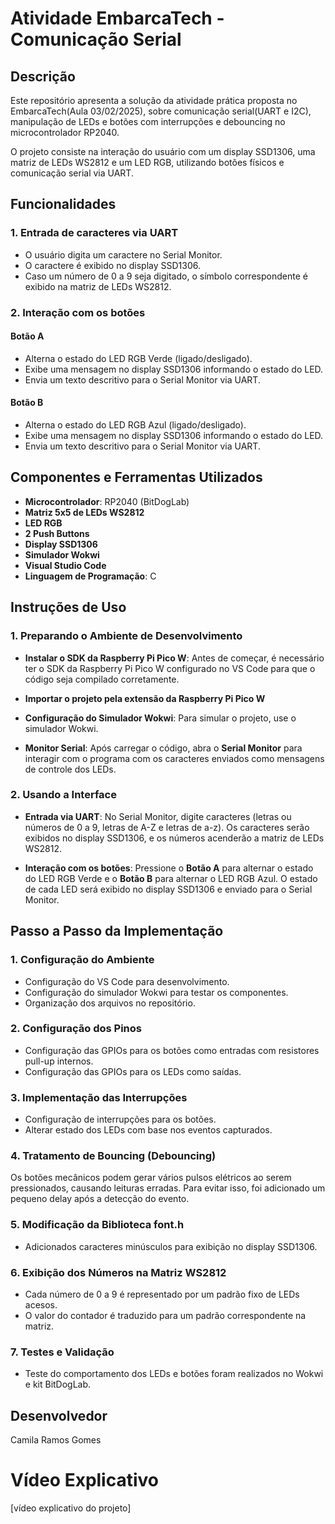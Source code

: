 # Atividade EmbarcaTech - Comunicação Serial

## Descrição
Este repositório apresenta a solução da atividade prática proposta no EmbarcaTech(Aula 03/02/2025), sobre comunicação serial(UART e I2C), manipulação de LEDs e botões com interrupções e debouncing no microcontrolador RP2040.

O projeto consiste na interação do usuário com um display SSD1306, uma matriz de LEDs WS2812 e um LED RGB, utilizando botões físicos e comunicação serial via UART.

## Funcionalidades
### **1. Entrada de caracteres via UART**
- O usuário digita um caractere no Serial Monitor.
- O caractere é exibido no display SSD1306.
- Caso um número de 0 a 9 seja digitado, o símbolo correspondente é exibido na matriz de LEDs WS2812.

### **2. Interação com os botões**
#### **Botão A**
- Alterna o estado do LED RGB Verde (ligado/desligado).
- Exibe uma mensagem no display SSD1306 informando o estado do LED.
- Envia um texto descritivo para o Serial Monitor via UART.

#### **Botão B**
- Alterna o estado do LED RGB Azul (ligado/desligado).
- Exibe uma mensagem no display SSD1306 informando o estado do LED.
- Envia um texto descritivo para o Serial Monitor via UART.

## **Componentes e Ferramentas Utilizados**
- **Microcontrolador**: RP2040 (BitDogLab)
- **Matriz 5x5 de LEDs WS2812**
- **LED RGB** 
- **2 Push Buttons**
- **Display SSD1306**
- **Simulador Wokwi**
- **Visual Studio Code**
- **Linguagem de Programação**: C


## **Instruções de Uso**

### **1. Preparando o Ambiente de Desenvolvimento**
- **Instalar o SDK da Raspberry Pi Pico W**: Antes de começar, é necessário ter o SDK da Raspberry Pi Pico W configurado no VS Code para que o código seja compilado corretamente.
  
- **Importar o projeto pela extensão da Raspberry Pi Pico W**

- **Configuração do Simulador Wokwi**: Para simular o projeto, use o simulador Wokwi.

- **Monitor Serial**: Após carregar o código, abra o **Serial Monitor** para interagir com o programa com os caracteres enviados como mensagens de controle dos LEDs.

### **2. Usando a Interface**

- **Entrada via UART**: No Serial Monitor, digite caracteres (letras ou números de 0 a 9, letras de A-Z e letras de a-z). Os caracteres serão exibidos no display SSD1306, e os números acenderão a matriz de LEDs WS2812.

- **Interação com os botões**: Pressione o **Botão A** para alternar o estado do LED RGB Verde e o **Botão B** para alternar o LED RGB Azul. O estado de cada LED será exibido no display SSD1306 e enviado para o Serial Monitor.

## **Passo a Passo da Implementação**
### **1. Configuração do Ambiente**
- Configuração do VS Code para desenvolvimento.
- Configuração do simulador Wokwi para testar os componentes.
- Organização dos arquivos no repositório.

### **2. Configuração dos Pinos**
- Configuração das GPIOs para os botões como entradas com resistores pull-up internos.
- Configuração das GPIOs para os LEDs como saídas.

### **3. Implementação das Interrupções**
- Configuração de interrupções para os botões.
- Alterar estado dos LEDs com base nos eventos capturados.

### **4. Tratamento de Bouncing (Debouncing)**
Os botões mecânicos podem gerar vários pulsos elétricos ao serem pressionados, causando leituras erradas. Para evitar isso, foi adicionado um pequeno delay após a detecção do evento.

### **5. Modificação da Biblioteca font.h**
- Adicionados caracteres minúsculos para exibição no display SSD1306.

### **6. Exibição dos Números na Matriz WS2812**
- Cada número de 0 a 9 é representado por um padrão fixo de LEDs acesos.
- O valor do contador é traduzido para um padrão correspondente na matriz.

### **7. Testes e Validação**
- Teste do comportamento dos LEDs e botões foram realizados no Wokwi e kit BitDogLab.

## **Desenvolvedor**
Camila Ramos Gomes

# **Vídeo Explicativo**
[vídeo explicativo do projeto]
